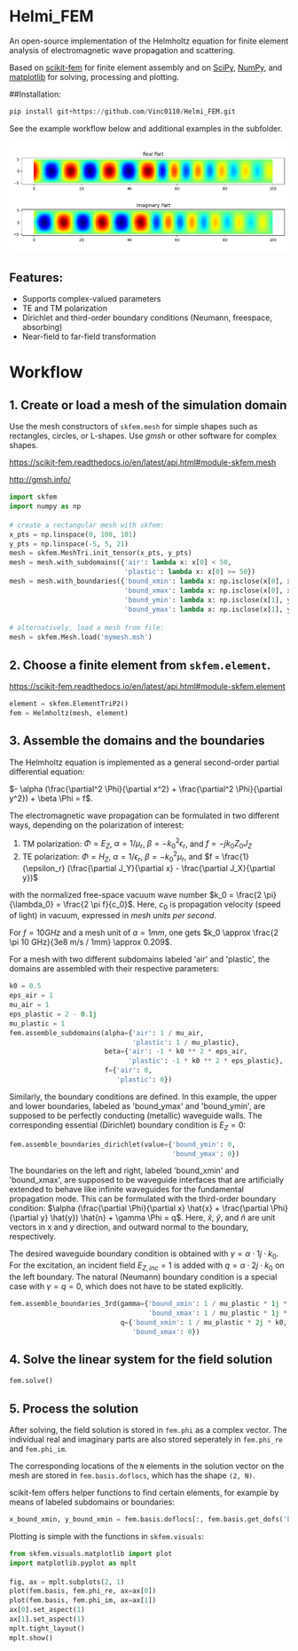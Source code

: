 # Helmi_FEM
An open-source implementation of the Helmholtz equation for finite element analysis of electromagnetic wave propagation and scattering.

Based on [scikit-fem](https://scikit-fem.readthedocs.io/en/latest/index.html) for finite element assembly and on [SciPy](https://scipy.org/), [NumPy](https://numpy.org/), and [matplotlib](https://matplotlib.org/) for solving, processing and plotting.

##Installation:
```python
pip install git+https://github.com/Vinc0110/Helmi_FEM.git
```

See the example workflow below and additional examples in the subfolder.

![Waveguide fields](examples/waveguide/waveguide.png)

## Features:
 - Supports complex-valued parameters
 - TE and TM polarization
 - Dirichlet and third-order boundary conditions (Neumann, freespace, absorbing)
 - Near-field to far-field transformation

# Workflow
## 1. Create or load a mesh of the simulation domain
Use the mesh constructors of `skfem.mesh` for simple shapes such as rectangles, circles, or L-shapes. 
Use *gmsh* or other software for complex shapes.

https://scikit-fem.readthedocs.io/en/latest/api.html#module-skfem.mesh

http://gmsh.info/

```python
import skfem
import numpy as np

# create a rectangular mesh with skfem:
x_pts = np.linspace(0, 100, 101)
y_pts = np.linspace(-5, 5, 21)
mesh = skfem.MeshTri.init_tensor(x_pts, y_pts)
mesh = mesh.with_subdomains({'air': lambda x: x[0] < 50,
                             'plastic': lambda x: x[0] >= 50})
mesh = mesh.with_boundaries({'bound_xmin': lambda x: np.isclose(x[0], x_pts[0]),
                             'bound_xmax': lambda x: np.isclose(x[0], x_pts[-1]),
                             'bound_ymin': lambda x: np.isclose(x[1], y_pts[0]),
                             'bound_ymax': lambda x: np.isclose(x[1], y_pts[-1])})

# alternatively, load a mesh from file:
mesh = skfem.Mesh.load('mymesh.msh')
```

## 2. Choose a finite element from `skfem.element`. 
https://scikit-fem.readthedocs.io/en/latest/api.html#module-skfem.element

``` python
element = skfem.ElementTriP2()
fem = Helmholtz(mesh, element)
```

## 3. Assemble the domains and the boundaries
The Helmholtz equation is implemented as a general second-order partial differential equation:

$- \alpha (\frac{\partial^2 \Phi}{\partial x^2} + \frac{\partial^2 \Phi}{\partial y^2}) + \beta \Phi = f$.

The electromagnetic wave propagation can be formulated in two different ways, depending on the polarization of interest:
1) TM polarization: $\Phi = E_Z$, $\alpha = 1 / \mu_r$, $\beta = -k_0^2 \epsilon_r$, and $f = -j k_0 Z_0 J_Z$
2) TE polarization: $\Phi = H_Z$, $\alpha = 1 / \epsilon_r$, $\beta = -k_0^2 \mu_r$, and $f = \frac{1}{\epsilon_r} (\frac{\partial J_Y}{\partial x} - \frac{\partial J_X}{\partial y})$

with the normalized free-space vacuum wave number $k_0 = \frac{2 \pi}{\lambda_0} = \frac{2 \pi f}{c_0}$. 
Here, $c_0$ is propagation velocity (speed of light) in vacuum, expressed in *mesh units per second*.

For $f = 10 GHz$ and a mesh unit of $a = 1 mm$, one gets $k_0 \approx \frac{2 \pi 10 GHz}{3e8 m/s / 1mm} \approx 0.209$.

For a mesh with two different subdomains labeled 'air' and 'plastic', the domains are assembled with their respective parameters:
```python
k0 = 0.5
eps_air = 1
mu_air = 1
eps_plastic = 2 - 0.1j
mu_plastic = 1
fem.assemble_subdomains(alpha={'air': 1 / mu_air, 
                               'plastic': 1 / mu_plastic}, 
                        beta={'air': -1 * k0 ** 2 * eps_air, 
                              'plastic': -1 * k0 ** 2 * eps_plastic}, 
                        f={'air': 0, 
                           'plastic': 0})
```

Similarly, the boundary conditions are defined. In this example, the upper and lower boundaries, labeled as 'bound_ymax' and 'bound_ymin', are supposed to be perfectly conducting (metallic) waveguide walls. 
The corresponding essential (Dirichlet) boundary condition is $E_Z = 0$:
```python
fem.assemble_boundaries_dirichlet(value={'bound_ymin': 0, 
                                         'bound_ymax': 0})
```

The boundaries on the left and right, labeled 'bound_xmin' and 'bound_xmax', are supposed to be waveguide interfaces that are artificially extended to behave like infinite waveguides for the fundamental propagation mode.
This can be formulated with the third-order boundary condition:
$\alpha (\frac{\partial \Phi}{\partial x} \hat{x} + \frac{\partial \Phi}{\partial y} \hat{y}) \hat{n} + \gamma \Phi = q$.
Here, $\hat{x}$, $\hat{y}$, and $\hat{n}$ are unit vectors in x and y direction, and outward normal to the boundary, respectively.

The desired waveguide boundary condition is obtained with $\gamma = \alpha \cdot 1j \cdot k_0$. 
For the excitation, an incident field $E_{Z,inc} = 1$ is added with $q = \alpha \cdot 2j \cdot k_0$ on the left boundary.
The natural (Neumann) boundary condition is a special case with $\gamma = q = 0$, which does not have to be stated explicitly.

```python
fem.assemble_boundaries_3rd(gamma={'bound_xmin': 1 / mu_plastic * 1j * k0, 
                                   'bound_xmax': 1 / mu_plastic * 1j * k0}, 
                            q={'bound_xmin': 1 / mu_plastic * 2j * k0, 
                               'bound_xmax': 0})
```

## 4. Solve the linear system for the field solution
```python
fem.solve()
```

## 5. Process the solution
After solving, the field solution is stored in `fem.phi` as a complex vector. The individual real and imaginary parts are also stored seperately in `fem.phi_re` and `fem.phi_im`.

The corresponding locations of the `N` elements in the solution vector on the mesh are stored in `fem.basis.doflocs`, which has the shape `(2, N)`.

scikit-fem offers helper functions to find certain elements, for example by means of labeled subdomains or boundaries:
```python
x_bound_xmin, y_bound_xmin = fem.basis.doflocs[:, fem.basis.get_dofs('bound_xmin')]
```

Plotting is simple with the functions in `skfem.visuals`:
```python
from skfem.visuals.matplotlib import plot
import matplotlib.pyplot as mplt

fig, ax = mplt.subplots(2, 1)
plot(fem.basis, fem.phi_re, ax=ax[0])
plot(fem.basis, fem.phi_im, ax=ax[1])
ax[0].set_aspect(1)
ax[1].set_aspect(1)
mplt.tight_layout()
mplt.show()
```